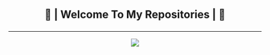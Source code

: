 ## <p align="center">👋 | Welcome To My Repositories | 👋</p>
-----
<p align="center"><img src="https://i.imgur.com/A6bWGFl.gif"/></p>
